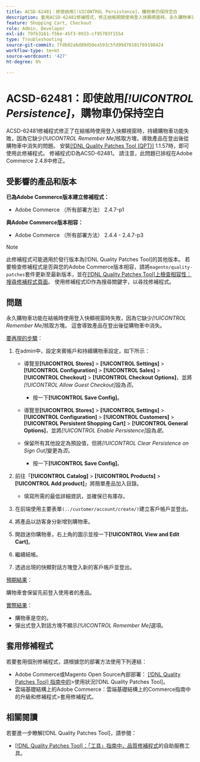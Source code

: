 ```yaml
---
title: ACSD-62481：即使啟用[!UICONTROL Persistence]，購物車仍保持空白
description: 套用ACSD-62481修補程式，修正結帳期間使用登入快顯視窗時，永久購物車功能無法運作的Adobe Commerce問題。
feature: Shopping Cart, Checkout
role: Admin, Developer
exl-id: 79fb3161-f56e-45f3-9933-cf95703f1554
type: Troubleshooting
source-git-commit: 7fdb02a6d89d50ea593c5fd99d78101f89198424
workflow-type: tm+mt
source-wordcount: '427'
ht-degree: 0%

---
```


# ACSD-62481：即使啟用&#x200B;*[!UICONTROL Persistence]*，購物車仍保持空白

ACSD-62481修補程式修正了在結帳時使用登入快顯視窗時，持續購物車功能失敗，因為它缺少&#x200B;*[!UICONTROL Remember Me]*&#x200B;核取方塊，導致產品在登出後從購物車中消失的問題。 安裝[[!DNL Quality Patches Tool (QPT)]](/help/tools/quality-patches-tool/quality-patches-tool-to-self-serve-quality-patches.md) 1.1.57時，即可使用此修補程式。 修補程式ID為ACSD-62481。 請注意，此問題已排程在Adobe Commerce 2.4.8中修正。

## 受影響的產品和版本

**已為Adobe Commerce版本建立修補程式：**

* Adobe Commerce （所有部署方法） 2.4.7-p1

**與Adobe Commerce版本相容：**

* Adobe Commerce （所有部署方法） 2.4.4 - 2.4.7-p3

>[!NOTE]
>
>此修補程式可能適用於發行版本為[!DNL Quality Patches Tool]的其他版本。 若要檢查修補程式是否與您的Adobe Commerce版本相容，請將`magento/quality-patches`套件更新至最新版本，並在[[!DNL Quality Patches Tool]上檢查相容性：搜尋修補程式頁面](https://experienceleague.adobe.com/tools/commerce-quality-patches/index.html)。 使用修補程式ID作為搜尋關鍵字，以尋找修補程式。

## 問題

永久購物車功能在結帳時使用登入快顯視窗時失敗，因為它缺少&#x200B;*[!UICONTROL Remember Me]*&#x200B;核取方塊。 這會導致產品在登出後從購物車中消失。

<u>要再現的步驟</u>：

1. 在admin中，設定來賓帳戶和持續購物車設定，如下所示：

   * 導覽至&#x200B;**[!UICONTROL Stores]** > **[!UICONTROL Settings]** > **[!UICONTROL Configuration]** > **[!UICONTROL Sales]** > **[!UICONTROL Checkout]** > **[!UICONTROL Checkout Options]**，並將&#x200B;*[!UICONTROL Allow Guest Checkout]*&#x200B;設為&#x200B;*否*。

      * 按一下&#x200B;**[!UICONTROL Save Config]**。

   * 導覽至&#x200B;**[!UICONTROL Stores]** > **[!UICONTROL Settings]** > **[!UICONTROL Configuration]** > **[!UICONTROL Customers]** > **[!UICONTROL Persistent Shopping Cart]** > **[!UICONTROL General Options]**，並將&#x200B;*[!UICONTROL Enable Persistence]*&#x200B;設為&#x200B;*是*。
   * 保留所有其他設定為預設值，但將&#x200B;*[!UICONTROL Clear Persistence on Sign Out]*&#x200B;變更為&#x200B;*否*。

      * 按一下&#x200B;**[!UICONTROL Save Config]**。

1. 前往「**[!UICONTROL Catalog]** > **[!UICONTROL Products]** > **[!UICONTROL Add product]**」將簡單產品加入目錄。

   * 填寫所需的最低詳細資訊，並確保已有庫存。

1. 在前端使用主要表單`(../customer/account/create/)`建立客戶帳戶並登出。
1. 將產品以訪客身分新增到購物車。
1. 開啟迷你購物車，右上角的圖示並按一下&#x200B;**[!UICONTROL View and Edit Cart]**。
1. 繼續結帳。
1. 透過出現的快顯對話方塊登入新的客戶帳戶並登出。

<u>預期結果</u>：

購物車會保留先前登入使用者的產品。

<u>實際結果</u>：

* 購物車是空的。
* 彈出式登入對話方塊不顯示&#x200B;*[!UICONTROL Remember Me]*&#x200B;選項。

## 套用修補程式

若要套用個別修補程式，請根據您的部署方法使用下列連結：

* Adobe Commerce或Magento Open Source內部部署： [[!DNL Quality Patches Tool] 指南中的](/help/tools/quality-patches-tool/usage.md)>使用狀況[!DNL Quality Patches Tool]。
* 雲端基礎結構上的Adobe Commerce：雲端基礎結構上的Commerce指南中的升級和修補程式>套用修補程式。

## 相關閱讀

若要進一步瞭解[!DNL Quality Patches Tool]，請參閱：

* [[!DNL Quality Patches Tool]：「工具」指南中，品質修補程式](/help/tools/quality-patches-tool/quality-patches-tool-to-self-serve-quality-patches.md)的自助服務工具。
